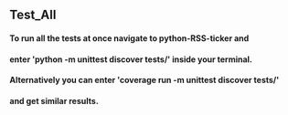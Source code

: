 ## Test_All

#### To run all the tests at once navigate to python-RSS-ticker and
#### enter 'python -m unittest discover tests/' inside your terminal.
#### Alternatively you can enter 'coverage run -m unittest discover tests/' 
#### and get similar results.
